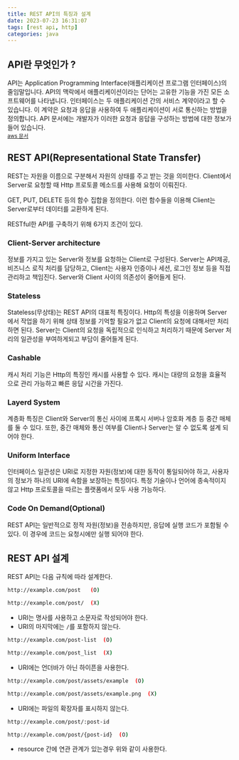 ```yaml
---
title: REST API의 특징과 설계
date: 2023-07-23 16:31:07
tags: [rest api, http]
categories: java
---
```


## API란 무엇인가 ?

API는 Application Programming Interface(애플리케이션 프로그램 인터페이스)의 줄임말입니다. API의 맥락에서 애플리케이션이라는 단어는 고유한 기능을 가진 모든 소프트웨어를 나타냅니다. 인터페이스는 두 애플리케이션 간의 서비스 계약이라고 할 수 있습니다. 이 계약은 요청과 응답을 사용하여 두 애플리케이션이 서로 통신하는 방법을 정의합니다. API 문서에는 개발자가 이러한 요청과 응답을 구성하는 방법에 대한 정보가 들어 있습니다.  
<sub>[aws 문서](https://aws.amazon.com/ko/what-is/api/)<sub>

## REST API(Representational State Transfer)

REST는 자원을 이름으로 구분해서 자원의 상태를 주고 받는 것을 의미한다. Client에서 Server로 요청할 때 Http 프로토콜 메소드를 사용해 요청이 이뤄진다.

GET, PUT, DELETE 등의 함수 집합을 정의한다. 이런 함수들을 이용해 Client는 Server로부터 데이터를 교환하게 된다.

RESTful한 API를 구축하기 위해 6가지 조건이 있다.

### Client-Server architecture

정보를 가지고 있는 Server와 정보를 요청하는 Client로 구성된다. Server는 API제공, 비즈니스 로직 처리를 담당하고, Client는 사용자 인증이나 세션, 로그인 정보 등을 직접 관리하고 책임진다. Server와 Client 사이의 의존성이 줄어들게 된다.

### Stateless

Stateless(무상태)는 REST API의 대표적 특징이다. Http의 특성을 이용하며 Server에서 작업을 하기 위해 상태 정보를 기억할 필요가 없고 Client의 요청에 대해서만 처리하면 된다. Server는 Client의 요청을 독립적으로 인식하고 처리하기 때문에 Server 처리의 일관성을 부여하게되고 부담이 줄어들게 된다.

### Cashable

캐시 처리 기능은 Http의 특징인 캐시를 사용할 수 있다. 캐시는 대량의 요청을 효율적으로 관리 가능하고 빠른 응답 시간을 가진다.

### Layerd System

계층화 특징은 Client와 Server의 통신 사이에 프록시 서버나 암호화 계층 등 중간 매체를 둘 수 있다. 또한, 중간 매체와 통신 여부를 Client나 Server는 알 수 없도록 설계 되어야 한다.

### Uniform Interface

인터페이스 일관성은 URI로 지정한 자원(정보)에 대한 동작이 통일되어야 하고, 사용자의 정보가 하나의 URI에 속함을 보장하는 특징이다. 특정 기술이나 언어에 종속적이지 않고 Http 프로토콜을 따르는 플랫폼에서 모두 사용 가능하다.

### Code On Demand(Optional)

REST API는 일반적으로 정적 자원(정보)을 전송하지만, 응답에 실행 코드가 포함될 수 있다. 이 경우에 코드는 요청시에만 실행 되어야 한다.

## REST API 설계

REST API는 다음 규칙에 따라 설계한다.

```bash
http://example.com/post   (O)

http://example.com/post/  (X)
```

- URI는 명사를 사용하고 소문자로 작성되어야 한다.
- URI의 마지막에는 `/`를 포함하지 않는다.

```bash
http://example.com/post-list  (O)

http://example.com/post_list  (X)
```

- URI에는 언더바가 아닌 하이픈을 사용한다.

```bash
http://example.com/post/assets/example  (O)

http://example.com/post/assets/example.png  (X)
```

- URI에는 파일의 확장자를 표시하지 않는다.

```bash
http://example.com/post/:post-id

http://example.com/post/{post-id}  (O)
```

- resource 간에 연관 관계가 있는경우 위와 같이 사용한다.

